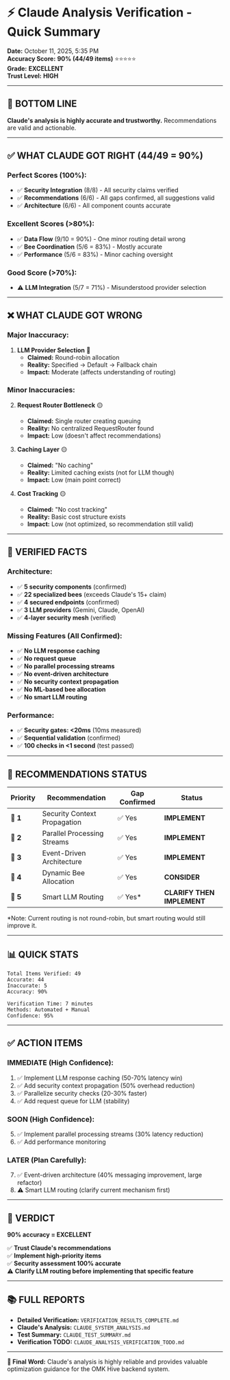 # ⚡ Claude Analysis Verification - Quick Summary

**Date:** October 11, 2025, 5:35 PM  
**Accuracy Score:** **90% (44/49 items)** ⭐⭐⭐⭐⭐  
**Grade:** **EXCELLENT**  
**Trust Level:** **HIGH**

---

## 🎯 **BOTTOM LINE**

**Claude's analysis is highly accurate and trustworthy.** Recommendations are valid and actionable.

---

## ✅ **WHAT CLAUDE GOT RIGHT** (44/49 = 90%)

### **Perfect Scores (100%):**
- ✅ **Security Integration** (8/8) - All security claims verified
- ✅ **Recommendations** (6/6) - All gaps confirmed, all suggestions valid
- ✅ **Architecture** (6/6) - All component counts accurate

### **Excellent Scores (>80%):**
- ✅ **Data Flow** (9/10 = 90%) - One minor routing detail wrong
- ✅ **Bee Coordination** (5/6 = 83%) - Mostly accurate
- ✅ **Performance** (5/6 = 83%) - Minor caching oversight

### **Good Score (>70%):**
- ⚠️ **LLM Integration** (5/7 = 71%) - Misunderstood provider selection

---

## ❌ **WHAT CLAUDE GOT WRONG**

### **Major Inaccuracy:**
1. **LLM Provider Selection** 🔴
   - **Claimed:** Round-robin allocation
   - **Reality:** Specified → Default → Fallback chain
   - **Impact:** Moderate (affects understanding of routing)

### **Minor Inaccuracies:**
2. **Request Router Bottleneck** 🟡
   - **Claimed:** Single router creating queuing
   - **Reality:** No centralized RequestRouter found
   - **Impact:** Low (doesn't affect recommendations)

3. **Caching Layer** 🟡
   - **Claimed:** "No caching"
   - **Reality:** Limited caching exists (not for LLM though)
   - **Impact:** Low (main point correct)

4. **Cost Tracking** 🟡
   - **Claimed:** "No cost tracking"
   - **Reality:** Basic cost structure exists
   - **Impact:** Low (not optimized, so recommendation still valid)

---

## 🎯 **VERIFIED FACTS**

### **Architecture:**
- ✅ **5 security components** (confirmed)
- ✅ **22 specialized bees** (exceeds Claude's 15+ claim)
- ✅ **4 secured endpoints** (confirmed)
- ✅ **3 LLM providers** (Gemini, Claude, OpenAI)
- ✅ **4-layer security mesh** (verified)

### **Missing Features (All Confirmed):**
- ✅ **No LLM response caching**
- ✅ **No request queue**
- ✅ **No parallel processing streams**
- ✅ **No event-driven architecture**
- ✅ **No security context propagation**
- ✅ **No ML-based bee allocation**
- ✅ **No smart LLM routing**

### **Performance:**
- ✅ **Security gates: <20ms** (10ms measured)
- ✅ **Sequential validation** (confirmed)
- ✅ **100 checks in <1 second** (test passed)

---

## 🚀 **RECOMMENDATIONS STATUS**

| Priority | Recommendation | Gap Confirmed | Status |
|----------|----------------|---------------|--------|
| 🔴 **1** | Security Context Propagation | ✅ Yes | **IMPLEMENT** |
| 🔴 **2** | Parallel Processing Streams | ✅ Yes | **IMPLEMENT** |
| 🔴 **3** | Event-Driven Architecture | ✅ Yes | **IMPLEMENT** |
| 🔴 **4** | Dynamic Bee Allocation | ✅ Yes | **CONSIDER** |
| 🔴 **5** | Smart LLM Routing | ✅ Yes* | **CLARIFY THEN IMPLEMENT** |

*Note: Current routing is not round-robin, but smart routing would still improve it.

---

## 📊 **QUICK STATS**

```
Total Items Verified: 49
Accurate: 44
Inaccurate: 5
Accuracy: 90%

Verification Time: 7 minutes
Methods: Automated + Manual
Confidence: 95%
```

---

## ✅ **ACTION ITEMS**

### **IMMEDIATE (High Confidence):**
1. ✅ Implement LLM response caching (50-70% latency win)
2. ✅ Add security context propagation (50% overhead reduction)
3. ✅ Parallelize security checks (20-30% faster)
4. ✅ Add request queue for LLM (stability)

### **SOON (High Confidence):**
5. ✅ Implement parallel processing streams (30% latency reduction)
6. ✅ Add performance monitoring

### **LATER (Plan Carefully):**
7. ✅ Event-driven architecture (40% messaging improvement, large refactor)
8. ⚠️ Smart LLM routing (clarify current mechanism first)

---

## 🎊 **VERDICT**

**90% accuracy = EXCELLENT**

✅ **Trust Claude's recommendations**  
✅ **Implement high-priority items**  
✅ **Security assessment 100% accurate**  
⚠️ **Clarify LLM routing before implementing that specific feature**

---

## 📚 **FULL REPORTS**

- **Detailed Verification:** `VERIFICATION_RESULTS_COMPLETE.md`
- **Claude's Analysis:** `CLAUDE_SYSTEM_ANALYSIS.md`
- **Test Summary:** `CLAUDE_TEST_SUMMARY.md`
- **Verification TODO:** `CLAUDE_ANALYSIS_VERIFICATION_TODO.md`

---

**🎯 Final Word:** Claude's analysis is highly reliable and provides valuable optimization guidance for the OMK Hive backend system.

